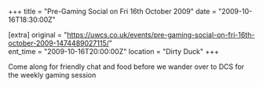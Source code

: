 +++
title = "Pre-Gaming Social on Fri 16th October 2009"
date = "2009-10-16T18:30:00Z"

[extra]
original = "https://uwcs.co.uk/events/pre-gaming-social-on-fri-16th-october-2009-1474489027115/"    
ent_time = "2009-10-16T20:00:00Z"
location = "Dirty Duck"
+++

Come along for friendly chat and food before we wander over to DCS for the weekly gaming session

